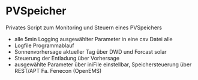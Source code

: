 # PVSpeicher
Privates Script zum Monitoring und Steuern eines PVSpeichers

- alle 5min Logging ausgewählter Parameter in eine csv Datei alle
- Logfile Programmablauf
- Sonnenvorhersage aktueller Tag über DWD und Forcast solar
- Steuerung der Entladung über Vorhersage
- ausgewählte Parameter über iniFile einstellbar, Speichersteuerung über REST/APT Fa. Fenecon (OpenEMS)
